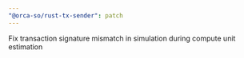 ```yaml
---
"@orca-so/rust-tx-sender": patch
---
```


Fix transaction signature mismatch in simulation during compute unit estimation

